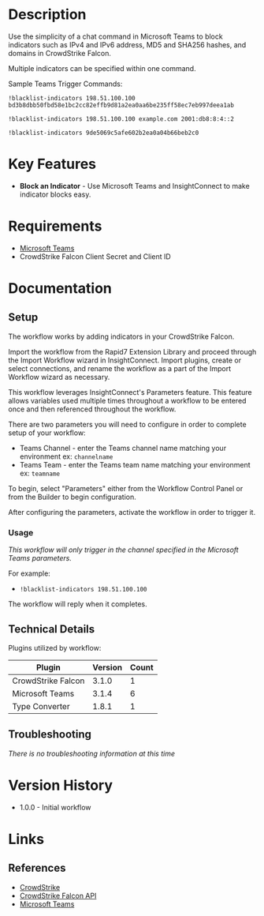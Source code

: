 # Description

Use the simplicity of a chat command in Microsoft Teams to block indicators such as IPv4 and IPv6 address, MD5 and SHA256 hashes, and domains in CrowdStrike Falcon.

Multiple indicators can be specified within one command.

Sample Teams Trigger Commands:

`!blacklist-indicators 198.51.100.100 bd3b8dbb50fbd58e1bc2cc82effb9d81a2ea0aa6be235ff58ec7eb997deea1ab`

`!blacklist-indicators 198.51.100.100 example.com 2001:db8:8:4::2`

`!blacklist-indicators 9de5069c5afe602b2ea0a04b66beb2c0`

# Key Features

* **Block an Indicator** - Use Microsoft Teams and InsightConnect to make indicator blocks easy. 

# Requirements

* [Microsoft Teams](https://docs.rapid7.com/insightconnect/microsoft-teams)
* CrowdStrike Falcon Client Secret and Client ID

# Documentation

## Setup

The workflow works by adding indicators in your CrowdStrike Falcon.

Import the workflow from the Rapid7 Extension Library and proceed through the Import Workflow wizard in InsightConnect. Import plugins, create or select connections, and rename the workflow as a part of the Import Workflow wizard as necessary.

This workflow leverages InsightConnect's Parameters feature. This feature allows variables used multiple times throughout a workflow to be entered once and then referenced throughout the workflow. 

There are two parameters you will need to configure in order to complete setup of your workflow:

* Teams Channel - enter the Teams channel name matching your environment ex: `channelname`
* Teams Team - enter the Teams team name matching your environment ex: `teamname`

To begin, select "Parameters" either from the Workflow Control Panel or from the Builder to begin configuration.

After configuring the parameters, activate the workflow in order to trigger it.

### Usage

*This workflow will only trigger in the channel specified in the Microsoft Teams parameters.*

For example:
* `!blacklist-indicators 198.51.100.100`

The workflow will reply when it completes.

## Technical Details

Plugins utilized by workflow:

|Plugin|Version|Count|
|----|----|--------|
|CrowdStrike Falcon|3.1.0|1|
|Microsoft Teams|3.1.4|6|
|Type Converter|1.8.1|1|

## Troubleshooting

_There is no troubleshooting information at this time_

# Version History

* 1.0.0 - Initial workflow

# Links

## References

* [CrowdStrike](https://www.crowdstrike.com/)
* [CrowdStrike Falcon API](https://falcon.crowdstrike.com/support/documentation)
* [Microsoft Teams](https://teams.microsoft.com/)